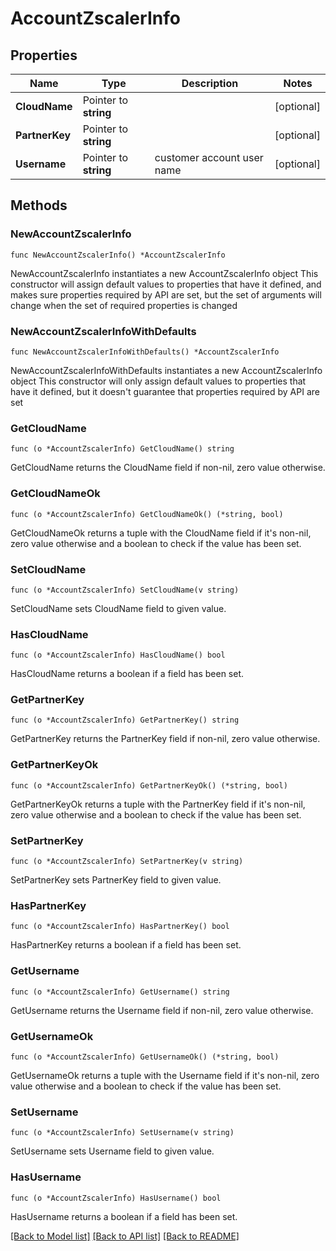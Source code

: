 # AccountZscalerInfo

## Properties

Name | Type | Description | Notes
------------ | ------------- | ------------- | -------------
**CloudName** | Pointer to **string** |  | [optional] 
**PartnerKey** | Pointer to **string** |  | [optional] 
**Username** | Pointer to **string** | customer account user name | [optional] 

## Methods

### NewAccountZscalerInfo

`func NewAccountZscalerInfo() *AccountZscalerInfo`

NewAccountZscalerInfo instantiates a new AccountZscalerInfo object
This constructor will assign default values to properties that have it defined,
and makes sure properties required by API are set, but the set of arguments
will change when the set of required properties is changed

### NewAccountZscalerInfoWithDefaults

`func NewAccountZscalerInfoWithDefaults() *AccountZscalerInfo`

NewAccountZscalerInfoWithDefaults instantiates a new AccountZscalerInfo object
This constructor will only assign default values to properties that have it defined,
but it doesn't guarantee that properties required by API are set

### GetCloudName

`func (o *AccountZscalerInfo) GetCloudName() string`

GetCloudName returns the CloudName field if non-nil, zero value otherwise.

### GetCloudNameOk

`func (o *AccountZscalerInfo) GetCloudNameOk() (*string, bool)`

GetCloudNameOk returns a tuple with the CloudName field if it's non-nil, zero value otherwise
and a boolean to check if the value has been set.

### SetCloudName

`func (o *AccountZscalerInfo) SetCloudName(v string)`

SetCloudName sets CloudName field to given value.

### HasCloudName

`func (o *AccountZscalerInfo) HasCloudName() bool`

HasCloudName returns a boolean if a field has been set.

### GetPartnerKey

`func (o *AccountZscalerInfo) GetPartnerKey() string`

GetPartnerKey returns the PartnerKey field if non-nil, zero value otherwise.

### GetPartnerKeyOk

`func (o *AccountZscalerInfo) GetPartnerKeyOk() (*string, bool)`

GetPartnerKeyOk returns a tuple with the PartnerKey field if it's non-nil, zero value otherwise
and a boolean to check if the value has been set.

### SetPartnerKey

`func (o *AccountZscalerInfo) SetPartnerKey(v string)`

SetPartnerKey sets PartnerKey field to given value.

### HasPartnerKey

`func (o *AccountZscalerInfo) HasPartnerKey() bool`

HasPartnerKey returns a boolean if a field has been set.

### GetUsername

`func (o *AccountZscalerInfo) GetUsername() string`

GetUsername returns the Username field if non-nil, zero value otherwise.

### GetUsernameOk

`func (o *AccountZscalerInfo) GetUsernameOk() (*string, bool)`

GetUsernameOk returns a tuple with the Username field if it's non-nil, zero value otherwise
and a boolean to check if the value has been set.

### SetUsername

`func (o *AccountZscalerInfo) SetUsername(v string)`

SetUsername sets Username field to given value.

### HasUsername

`func (o *AccountZscalerInfo) HasUsername() bool`

HasUsername returns a boolean if a field has been set.


[[Back to Model list]](../README.md#documentation-for-models) [[Back to API list]](../README.md#documentation-for-api-endpoints) [[Back to README]](../README.md)


